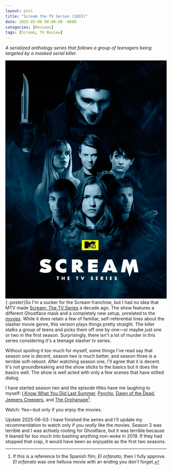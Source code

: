```yaml
---
layout: post
title: "Scream the TV Series (2015)"
date: 2025-05-08 08:00:00 -0600
categories: [Reviews]
tags: [Scream, TV Review]
---
```


*A serialized anthology series that follows a group of teenagers being targeted by a masked serial killer.*

![Scream TV Poster](/assets/2025/05/scream-tv-poster.jpg){:.poster}So I'm a sucker for the Scream franchise, but I had no idea that MTV made [Scream: The TV Series](https://www.imdb.com/title/tt3921180/) a decade ago. The show features a different Ghostface mask and a completely new setup, unrelated to the [movies](https://www.imdb.com/title/tt0117571/). While it does retain a few of familiar, self-referential lines about the slasher movie genre, this version plays things pretty straight. The killer stalks a group of teens and picks them off one by one—or maybe just one or two in the first season. Surprisingly, there isn't a lot of murder in this series considering it's a teenage slasher tv series.

Without spoiling it too much for myself, some things I've read say that season one is decent, season two is much better, and season three is a terrible soft-reboot. After watching season one, I'll agree that it is decent. It's not groundbreaking and the show sticks to the basics but it does the basics well. The show is well acted with only a few scenes that have stilted dialog.

I have started season two and the episode titles have me laughing to myself: [I Know What You Did Last Summer](https://www.imdb.com/title/tt0119345/), [Psycho](https://www.imdb.com/title/tt0054215/), [Dawn of the Dead](https://www.imdb.com/title/tt0077402/), [Jeepers Creepers](https://www.imdb.com/title/tt0263488/), and [The Orphanage](https://www.imdb.com/title/tt0464141/)[^1].

Watch: Yes—but only if you enjoy the movies.

[^1]: If this is a reference to the Spanish film, *El orfanato*, then I fully approve. *El orfanato* was one helluva movie with an ending you don't forget.

Update 2025-06-03: I have finished the series and I'll update my recommendation to watch only if you *really* like the movies. Season 3 was terrible and I was actively rooting for Ghostface, but it was terrible because it leaned far too much into bashing anything non-woke in 2019. If they had stopped that crap, it would have been as enjoyable as the first two seasons.
